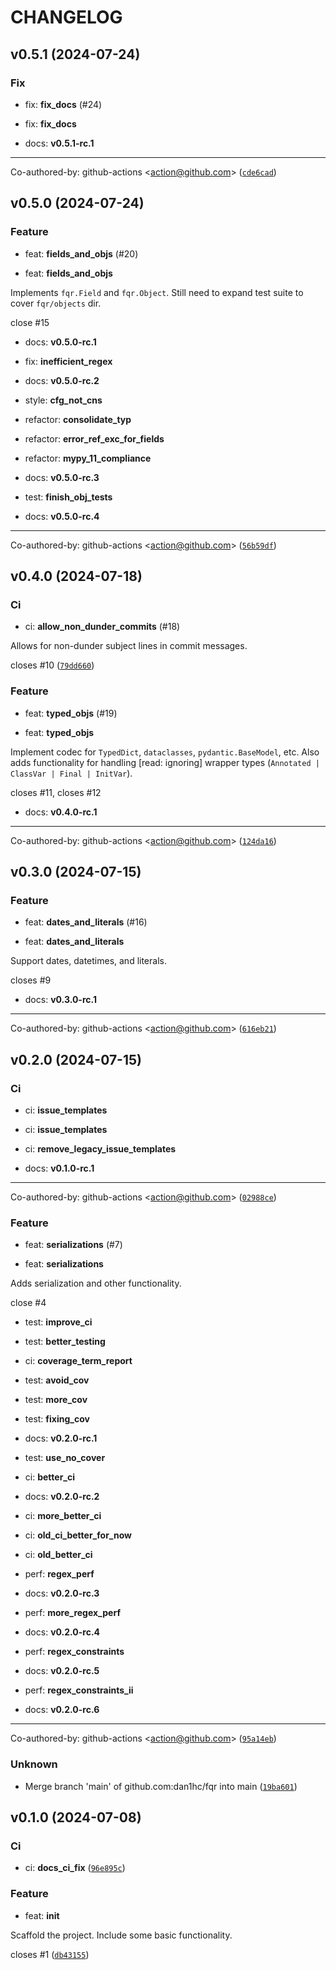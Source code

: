 # CHANGELOG

## v0.5.1 (2024-07-24)

### Fix

* fix: __fix_docs__ (#24)

* fix: __fix_docs__

* docs: __v0.5.1-rc.1__

---------

Co-authored-by: github-actions &lt;action@github.com&gt; ([`cde6cad`](https://github.com/dan1hc/fqr/commit/cde6cad659c5bc9f6975953fcb658fe066915926))

## v0.5.0 (2024-07-24)

### Feature

* feat: __fields_and_objs__ (#20)

* feat: __fields_and_objs__

Implements `fqr.Field` and `fqr.Object`. Still need to expand test suite to cover `fqr/objects` dir.

close #15

* docs: __v0.5.0-rc.1__

* fix: __inefficient_regex__

* docs: __v0.5.0-rc.2__

* style: __cfg_not_cns__

* refactor: __consolidate_typ__

* refactor: __error_ref_exc_for_fields__

* refactor: __mypy_11_compliance__

* docs: __v0.5.0-rc.3__

* test: __finish_obj_tests__

* docs: __v0.5.0-rc.4__

---------

Co-authored-by: github-actions &lt;action@github.com&gt; ([`56b59df`](https://github.com/dan1hc/fqr/commit/56b59dff3203ac9eb6a9e09ebd28b35a4981010e))

## v0.4.0 (2024-07-18)

### Ci

* ci: __allow_non_dunder_commits__ (#18)

Allows for non-dunder subject lines in commit messages.

closes #10 ([`79dd660`](https://github.com/dan1hc/fqr/commit/79dd6604db9c242d5c1a8954d7f83d8b3dad6ebf))

### Feature

* feat: __typed_objs__ (#19)

* feat: __typed_objs__

Implement codec for `TypedDict`, `dataclasses`, `pydantic.BaseModel`, etc. Also adds functionality for handling [read: ignoring] wrapper types (`Annotated | ClassVar | Final | InitVar`).

closes #11, closes #12

* docs: __v0.4.0-rc.1__

---------

Co-authored-by: github-actions &lt;action@github.com&gt; ([`124da16`](https://github.com/dan1hc/fqr/commit/124da1632705a4ad1b2c6362b9a0fc1204729ff8))

## v0.3.0 (2024-07-15)

### Feature

* feat: __dates_and_literals__ (#16)

* feat: __dates_and_literals__

Support dates, datetimes, and literals.

closes #9

* docs: __v0.3.0-rc.1__

---------

Co-authored-by: github-actions &lt;action@github.com&gt; ([`616eb21`](https://github.com/dan1hc/fqr/commit/616eb21c382a8761e7a0a9a1ad278d41be26b7fd))

## v0.2.0 (2024-07-15)

### Ci

* ci: __issue_templates__

* ci: __issue_templates__

* ci: __remove_legacy_issue_templates__

* docs: __v0.1.0-rc.1__

---------

Co-authored-by: github-actions &lt;action@github.com&gt; ([`02988ce`](https://github.com/dan1hc/fqr/commit/02988ced9fd9714b7af93627eb6f90db7a150ea6))

### Feature

* feat: __serializations__ (#7)

* feat: __serializations__

Adds serialization and other functionality.

close #4

* test: __improve_ci__

* test: __better_testing__

* ci: __coverage_term_report__

* test: __avoid_cov__

* test: __more_cov__

* test: __fixing_cov__

* docs: __v0.2.0-rc.1__

* test: __use_no_cover__

* ci: __better_ci__

* docs: __v0.2.0-rc.2__

* ci: __more_better_ci__

* ci: __old_ci_better_for_now__

* ci: __old_better_ci__

* perf: __regex_perf__

* docs: __v0.2.0-rc.3__

* perf: __more_regex_perf__

* docs: __v0.2.0-rc.4__

* perf: __regex_constraints__

* docs: __v0.2.0-rc.5__

* perf: __regex_constraints_ii__

* docs: __v0.2.0-rc.6__

---------

Co-authored-by: github-actions &lt;action@github.com&gt; ([`95a14eb`](https://github.com/dan1hc/fqr/commit/95a14ebc48c61cd5db0709b5610e213d419b842c))

### Unknown

* Merge branch &#39;main&#39; of github.com:dan1hc/fqr into main ([`19ba601`](https://github.com/dan1hc/fqr/commit/19ba601c886c2994e64bc1f74a49ebc032a7860d))

## v0.1.0 (2024-07-08)

### Ci

* ci: __docs_ci_fix__ ([`96e895c`](https://github.com/dan1hc/fqr/commit/96e895c10e09e488791be5b9ec7668223fad3e31))

### Feature

* feat: __init__

Scaffold the project. Include some basic functionality.

closes #1 ([`db43155`](https://github.com/dan1hc/fqr/commit/db43155ed563bb25e1dd0f23f713e53cfa932a8e))
